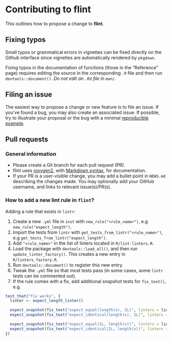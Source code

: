 
# Contributing to flint

This outlines how to propose a change to **flint**.

## Fixing typos

Small typos or grammatical errors in vignettes can be fixed directly on
the Github interface since vignettes are automatically rendered by
`pkgdown`.

Fixing typos in the documentation of functions (those in the “Reference”
page) requires editing the source in the corresponding `.R` file and
then run `devtools::document()`. *Do not edit an `.Rd` file in `man/`*.

## Filing an issue

The easiest way to propose a change or new feature is to file an issue.
If you’ve found a bug, you may also create an associated issue. If
possible, try to illustrate your proposal or the bug with a minimal
[reproducible example](https://www.tidyverse.org/help/#reprex).

## Pull requests

### General information

- Please create a Git branch for each pull request (PR).
- flint uses
  [roxygen2](https://cran.r-project.org/package=roxygen2), with
  [Markdown
  syntax](https://cran.r-project.org/web/packages/roxygen2/vignettes/markdown.html),
  for documentation.
- If your PR is a user-visible change, you may add a bullet point in
  `NEWS.md` describing the changes made. You may optionally add your
  GitHub username, and links to relevant issue(s)/PR(s).

### How to add a new lint rule in `flint`?

Adding a rule that exists in `lintr`:

1. Create a new `.yml` file in `inst` with `new_rule("<rule_name>")`, e.g
   `new_rule("expect_length")`.
1. Import the tests from `lintr` with `get_tests_from_lintr("<rule_name>")`, e.g
   `get_tests_from_lintr("expect_length")`.
1. Add `"<rule_name>"` in the list of linters located in `R/list-linters.R`.
1. Load the package with `devtools::load_all()`, and then run `update_linter_factory()`.
   This creates a new entry in `R/linters_factory.R`. 
1. Run `devtools::document()` to register this new entry.
1. Tweak the `.yml` file so that most tests pass (in some cases, some `lintr` 
   tests can be commented out). 
1. If the rule comes with a fix, add additional snapshot tests for `fix_text()`,
   e.g.

```r
test_that("fix works", {
  linter <- expect_length_linter()

  expect_snapshot(fix_text("expect_equal(length(x), 2L)", linters = linter))
  expect_snapshot(fix_text("expect_identical(length(x), 2L)", linters = linter))

  expect_snapshot(fix_text("expect_equal(2L, length(x))", linters = linter))
  expect_snapshot(fix_text("expect_identical(2L, length(x))", linters = linter))
})
```
